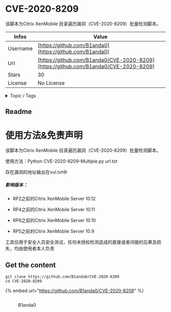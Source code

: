 # CVE-2020-8209

该脚本为Citrix XenMobile 目录遍历漏洞（CVE-2020-8209）批量检测脚本。

| Infos    | Value                                                              |
| -------- | -------------------------------------------------------------------|
| Username | [https://github.com/B1anda0](https://github.com/B1anda0) |
| Url      | [https://github.com/B1anda0/CVE-2020-8209](https://github.com/B1anda0/CVE-2020-8209)                                               |
| Stars    | 30                                                          |
| License  | No License                                                        |

<details>

<summary>Topic / Tags</summary>



</details>

## Readme

# 使用方法&免责声明



该脚本为Citrix XenMobile 目录遍历漏洞（CVE-2020-8209）批量检测脚本。

使用方法：Python  CVE-2020-8209-Multiple.py  url.txt

存在漏洞的地址输出在vul.txt中



##### 影响版本：

- RP2之前的Citrix XenMobile Server 10.12

- RP4之前的Citrix XenMobile Server 10.11

- RP6之前的Citrix XenMobile Server 10.10

- RP5之前的Citrix XenMobile Server 10.9

  

工具仅用于安全人员安全测试，任何未授权检测造成的直接或者间接的后果及损失，均由使用者本人负责



## Get the content

```
git clone https://github.com/B1anda0/CVE-2020-8209
cd CVE-2020-8209
```

{% embed url="https://github.com/B1anda0/CVE-2020-8209" %}

<figure><img src="https://avatars.githubusercontent.com/u/74232513?v=4" alt=""><figcaption><p>B1anda0</p></figcaption></figure>
